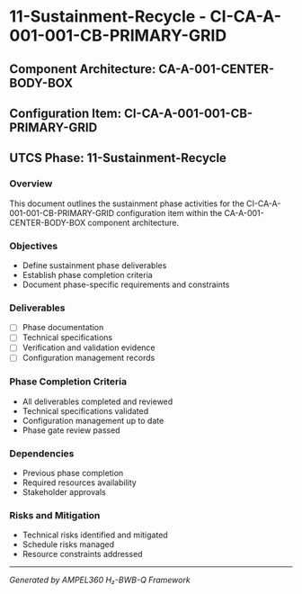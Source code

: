 # 11-Sustainment-Recycle - CI-CA-A-001-001-CB-PRIMARY-GRID

## Component Architecture: CA-A-001-CENTER-BODY-BOX
## Configuration Item: CI-CA-A-001-001-CB-PRIMARY-GRID
## UTCS Phase: 11-Sustainment-Recycle

### Overview
This document outlines the sustainment phase activities for the CI-CA-A-001-001-CB-PRIMARY-GRID configuration item within the CA-A-001-CENTER-BODY-BOX component architecture.

### Objectives
- Define sustainment phase deliverables
- Establish phase completion criteria
- Document phase-specific requirements and constraints

### Deliverables
- [ ] Phase documentation
- [ ] Technical specifications
- [ ] Verification and validation evidence
- [ ] Configuration management records

### Phase Completion Criteria
- All deliverables completed and reviewed
- Technical specifications validated
- Configuration management up to date
- Phase gate review passed

### Dependencies
- Previous phase completion
- Required resources availability
- Stakeholder approvals

### Risks and Mitigation
- Technical risks identified and mitigated
- Schedule risks managed
- Resource constraints addressed

---
*Generated by AMPEL360 H₂-BWB-Q Framework*
